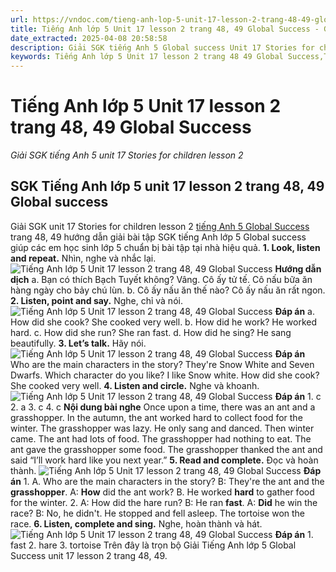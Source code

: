 ```yaml
---
url: https://vndoc.com/tieng-anh-lop-5-unit-17-lesson-2-trang-48-49-global-success-337522
title: Tiếng Anh lớp 5 Unit 17 lesson 2 trang 48, 49 Global Success - Giải SGK tiếng Anh 5 unit 17 Stories for children lesson 2 - VnDoc.com
date_extracted: 2025-04-08 20:58:58
description: Giải SGK tiếng Anh 5 Global success Unit 17 Stories for children lesson 2 giúp các em chuẩn bị bài tập tiếng Anh trọng tâm hiệu quả.
keywords: Tiếng Anh lớp 5 Unit 17 lesson 2 trang 48 49 Global Success,Tiếng Anh 5 Unit 17 lesson 2 trang 48 49 Global Success,Giải SGK tiếng Anh 5 unit 17 Stories for children lesson 2,Tiếng Anh lớp 5 Global Success Unit 17 lesson 2,Tiếng Anh 5 Global Success Unit 17 lesson 2,tiếng anh lớp 5 unit 17 lesson 2 global success,tiếng anh 5 unit 17 lesson 2 global success
---
```


# Tiếng Anh lớp 5 Unit 17 lesson 2 trang 48, 49 Global Success
 _Giải SGK tiếng Anh 5 unit 17 Stories for children lesson 2_
## SGK Tiếng Anh lớp 5 unit 17 lesson 2 trang 48, 49 Global success
Giải SGK unit 17 Stories for children lesson 2 [tiếng Anh 5 Global Success](<https://vndoc.com/tieng-anh-lop-5-global-success>) trang 48, 49 hướng dẫn giải bài tập SGK tiếng Anh lớp 5 Global success giúp các em học sinh lớp 5 chuẩn bị bài tập tại nhà hiệu quả.
**1\. Look, listen and repeat.** Nhìn, nghe và nhắc lại.
![Tiếng Anh lớp 5 Unit 17 lesson 2 trang 48, 49 Global Success](https://i.vdoc.vn/data/image/2025/03/03/tieng-anh-lop-5-unit-17-lesson-2-trang-48-49-global-suc-1.png)
**Hướng dẫn dịch**
a.
Bạn có thích Bạch Tuyết không?
Vâng. Cô ấy tử tế. Cô nấu bữa ăn hàng ngày cho bảy chú lùn.
b.
Cô ấy nấu ăn thế nào?
Cô ấy nấu ăn rất ngon.
**2\. Listen, point and say.** Nghe, chỉ và nói.
![Tiếng Anh lớp 5 Unit 17 lesson 2 trang 48, 49 Global Success](https://i.vdoc.vn/data/image/2025/03/03/tieng-anh-lop-5-unit-17-lesson-2-trang-48-49-global-suc-2.png)
**Đáp án**
a. How did she cook?
She cooked very well.
b. How did he work?
He worked hard.
c. How did she run?
She ran fast.
d. How did he sing?
He sang beautifully.
**3\. Let’s talk.** Hãy nói.
![Tiếng Anh lớp 5 Unit 17 lesson 2 trang 48, 49 Global Success](https://i.vdoc.vn/data/image/2025/03/03/tieng-anh-lop-5-unit-17-lesson-2-trang-48-49-global-suc-3.png)
**Đáp án**
Who are the main characters in the story?
They're Snow White and Seven Dwarfs.
Which character do you like?
I like Snow white.
How did she cook?
She cooked very well.
**4\. Listen and circle.** Nghe và khoanh.
![Tiếng Anh lớp 5 Unit 17 lesson 2 trang 48, 49 Global Success](https://i.vdoc.vn/data/image/2025/03/03/tieng-anh-lop-5-unit-17-lesson-2-trang-48-49-global-suc-4.png)
**Đáp án**
1\. c
2\. a
3\. c
4\. c
**Nội dung bài nghe**
Once upon a time, there was an ant and a grasshopper. In the autumn, the ant worked hard to collect food for the winter. The grasshopper was lazy. He only sang and danced. Then winter came. The ant had lots of food. The grasshopper had nothing to eat. The ant gave the grasshopper some food. The grasshopper thanked the ant and said “I’ll work hard like you next year.”
**5\. Read and complete.** Đọc và hoàn thành.
![Tiếng Anh lớp 5 Unit 17 lesson 2 trang 48, 49 Global Success](https://i.vdoc.vn/data/image/2025/03/03/tieng-anh-lop-5-unit-17-lesson-2-trang-48-49-global-suc-5.png)
**Đáp án**
1\. A. Who are the main characters in the story?
B: They're the ant and the **grasshopper**.
A: **How** did the ant work?
B. He worked **hard** to gather food for the winter.
2\. A: How did the hare run?
B: He ran **fast**.
A: **Did** he win the race?
B: No, he didn't. He stopped and fell asleep. The tortoise won the race.
**6\. Listen, complete and sing.** Nghe, hoàn thành và hát.
![Tiếng Anh lớp 5 Unit 17 lesson 2 trang 48, 49 Global Success](https://i.vdoc.vn/data/image/2025/03/03/tieng-anh-lop-5-unit-17-lesson-2-trang-48-49-global-suc-6.png)
**Đáp án**
1\. fast
2\. hare
3\. tortoise
Trên đây là trọn bộ Giải Tiếng Anh lớp 5 Global Success unit 17 lesson 2 trang 48, 49.
